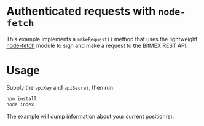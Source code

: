 # Authenticated requests with `node-fetch`

This example implements a `makeRequest()` method that uses the lightweight
[node-fetch](https://github.com/bitinn/node-fetch) module to sign and make
a request to the BitMEX REST API.


# Usage

Supply the `apiKey` and `apiSecret`, then run:

```sh
npm install
node index
```

The example will dump information about your current position(s).
